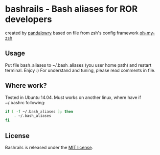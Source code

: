 # bashrails - Bash aliases for ROR developers

created by [pandalowry](https://github.com/pandalowry)
based on file from zsh's config framework [oh-my-zsh](https://github.com/robbyrussell/oh-my-zsh)

## Usage
Put file bash_aliases to ~/.bash_aliases (you user home path)
and restart terminal. Enjoy :)
For understand and tuning, please read comments in file.

## Where work?
Tested in Ubuntu 14.04. 
Must works on another linux, where have if ~/.bashrc following:

```bash
if [ -f ~/.bash_aliases ]; then
    . ~/.bash_aliases
fi
```

## License
Bashrails is released under the [MIT license](LICENSE).